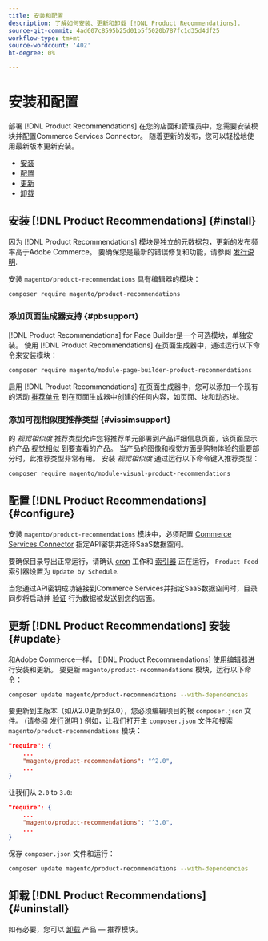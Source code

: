 ```yaml
---
title: 安装和配置
description: 了解如何安装、更新和卸载 [!DNL Product Recommendations].
source-git-commit: 4ad607c8595b25d01b5f5020b787fc1d35d4df25
workflow-type: tm+mt
source-wordcount: '402'
ht-degree: 0%

---
```


# 安装和配置

部署 [!DNL Product Recommendations] 在您的店面和管理员中，您需要安装模块并配置Commerce Services Connector。 随着更新的发布，您可以轻松地使用最新版本更新安装。

- [安装](#install)
- [配置](#configure)
- [更新](#update)
- [卸载](#uninstall)

## 安装 [!DNL Product Recommendations] {#install}

因为 [!DNL Product Recommendations] 模块是独立的元数据包，更新的发布频率高于Adobe Commerce。 要确保您是最新的错误修复和功能，请参阅 [发行说明](release-notes.md).

安装 `magento/product-recommendations` 具有编辑器的模块：

```bash
composer require magento/product-recommendations
```

### 添加页面生成器支持 {#pbsupport}

[!DNL Product Recommendations] for Page Builder是一个可选模块，单独安装。 使用 [!DNL Product Recommendations] 在页面生成器中，通过运行以下命令来安装模块：

```bash
composer require magento/module-page-builder-product-recommendations
```

启用 [!DNL Product Recommendations] 在页面生成器中，您可以添加一个现有的活动 [推荐单元](https://docs.magento.com/user-guide/cms/page-builder-add-recommendations.html) 到在页面生成器中创建的任何内容，如页面、块和动态块。

### 添加可视相似度推荐类型 {#vissimsupport}

的 _视觉相似度_ 推荐类型允许您将推荐单元部署到产品详细信息页面，该页面显示的产品 [视觉相似](type.md#visualsim) 到要查看的产品。 当产品的图像和视觉方面是购物体验的重要部分时，此推荐类型非常有用。 安装 _视觉相似度_ 通过运行以下命令键入推荐类型：

```bash
composer require magento/module-visual-product-recommendations
```

## 配置 [!DNL Product Recommendations] {#configure}

安装 `magento/product-recommendations` 模块中，必须配置 [Commerce Services Connector](https://docs.magento.com/user-guide/configuration/services/saas.html) 指定API密钥并选择SaaS数据空间。

要确保目录导出正常运行，请确认 [cron](https://devdocs.magento.com/guides/v2.4/config-guide/cli/config-cli-subcommands-cron.html) 工作和 [索引器](https://devdocs.magento.com/guides/v2.4/config-guide/cli/config-cli-subcommands-index.html) 正在运行， `Product Feed` 索引器设置为 `Update by Schedule`.

当您通过API密钥成功链接到Commerce Services并指定SaaS数据空间时，目录同步将启动并 [验证](verify.md) 行为数据被发送到您的店面。

## 更新 [!DNL Product Recommendations] 安装 {#update}

和Adobe Commerce一样， [!DNL Product Recommendations] 使用编辑器进行安装和更新。 要更新 `magento/product-recommendations` 模块，运行以下命令：

```bash
composer update magento/product-recommendations --with-dependencies
```

要更新到主版本（如从2.0更新到3.0），您必须编辑项目的根 `composer.json` 文件。 (请参阅 [发行说明](release-notes.md) ) 例如，让我们打开主 `composer.json` 文件和搜索 `magento/product-recommendations` 模块：

```json
"require": {
    ...
    "magento/product-recommendations": "^2.0",
    ...
}
```

让我们从 `2.0` to `3.0`:

```json
"require": {
    ...
    "magento/product-recommendations": "^3.0",
    ...
}
```

保存 `composer.json` 文件和运行：

```bash
composer update magento/product-recommendations --with-dependencies
```

## 卸载 [!DNL Product Recommendations] {#uninstall}

如有必要，您可以 [卸载](https://devdocs.magento.com/guides/v2.4/install-gde/install/cli/install-cli-uninstall-mods.html) 产品 — 推荐模块。
